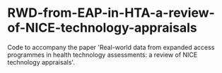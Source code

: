 # RWD-from-EAP-in-HTA-a-review-of-NICE-technology-appraisals
Code to accompany the paper 'Real-world data from expanded access programmes in health technology assessments: a review of NICE technology appraisals'.
